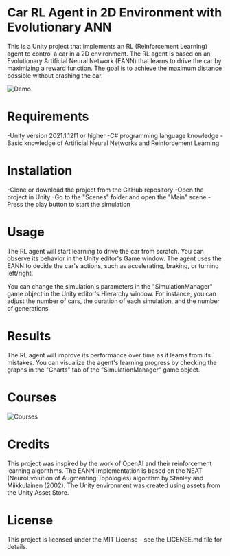 # Car RL Agent in 2D Environment with Evolutionary ANN
This is a Unity project that implements an RL (Reinforcement Learning) agent to control a car in a 2D environment. The RL agent is based on an Evolutionary Artificial Neural Network (EANN) that learns to drive the car by maximizing a reward function. The goal is to achieve the maximum distance possible without crashing the car.

![Demo](https://user-images.githubusercontent.com/66371106/233305659-6a6f9b70-a4e1-4a58-a005-fc95ff6ead96.gif)

# Requirements
-Unity version 2021.1.12f1 or higher
-C# programming language knowledge
-Basic knowledge of Artificial Neural Networks and Reinforcement Learning

# Installation
-Clone or download the project from the GitHub repository
-Open the project in Unity
-Go to the "Scenes" folder and open the "Main" scene
-Press the play button to start the simulation

# Usage
The RL agent will start learning to drive the car from scratch. You can observe its behavior in the Unity editor's Game window. The agent uses the EANN to decide the car's actions, such as accelerating, braking, or turning left/right.

You can change the simulation's parameters in the "SimulationManager" game object in the Unity editor's Hierarchy window. For instance, you can adjust the number of cars, the duration of each simulation, and the number of generations.

# Results
The RL agent will improve its performance over time as it learns from its mistakes. You can visualize the agent's learning progress by checking the graphs in the "Charts" tab of the "SimulationManager" game object.

# Courses
![Courses](https://user-images.githubusercontent.com/66371106/233305832-7a60743d-0636-48c2-8f87-c30b80957ac1.png)


# Credits
This project was inspired by the work of OpenAI and their reinforcement learning algorithms. The EANN implementation is based on the NEAT (NeuroEvolution of Augmenting Topologies) algorithm by Stanley and Miikkulainen (2002). The Unity environment was created using assets from the Unity Asset Store.

# License
This project is licensed under the MIT License - see the LICENSE.md file for details.
